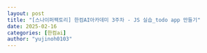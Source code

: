 ```yaml
---
layout: post
title: "[스나이퍼팩토리] 한컴AI아카데미 3주차 - JS 실습_todo app 만들기"
date: 2025-02-16
categories: [한컴ai]
author: "yujinoh0103"
---
```

